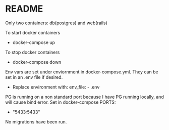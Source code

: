 # README

Only two containers: db(postgres) and web(rails) 

To start docker containers
* docker-compose up

To stop docker containers
* docker-compose down

Env vars are set under enviornment in docker-compose.yml. They can be set in an .env file if desired.
* Replace environment with:
env_file:
      - .env

PG is running on a non standard port because I have PG running locally, and will cause bind error.
Set in docker-compose PORTS:
 - "5433:5433"
 
No migrations have been run.
 
